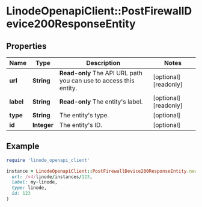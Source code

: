 # LinodeOpenapiClient::PostFirewallDevice200ResponseEntity

## Properties

| Name | Type | Description | Notes |
| ---- | ---- | ----------- | ----- |
| **url** | **String** | __Read-only__ The API URL path you can use to access this entity. | [optional][readonly] |
| **label** | **String** | __Read-only__ The entity&#39;s label. | [optional][readonly] |
| **type** | **String** | The entity&#39;s type. | [optional] |
| **id** | **Integer** | The entity&#39;s ID. | [optional] |

## Example

```ruby
require 'linode_openapi_client'

instance = LinodeOpenapiClient::PostFirewallDevice200ResponseEntity.new(
  url: /v4/linode/instances/123,
  label: my-linode,
  type: linode,
  id: 123
)
```

